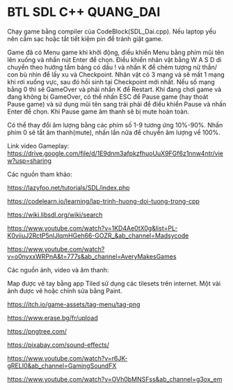# BTL SDL C++ QUANG_DAI

Chạy game bằng compiler của CodeBlock(SDL_Dai.cpp). Nếu laptop yếu nên cắm sạc hoặc tắt tiết kiệm pin để tránh giật game.

Game đã có Menu game khi khởi động, điều khiển Menu bằng phím mũi tên lên xuống và nhấn nút Enter để chọn. Điều khiển nhân vật bằng W A S D di chuyển theo hướng tấm bảng có dấu ! và nhấn K để chém tượng nữ thần/ con bù nhìn để lấy xu và Checkpoint. Nhân vật có 3 mạng và sẽ mất 1 mạng khi rơi xuống vực, sau đó hồi sinh tại Checkpoint mới nhất. Nếu số mạng bằng 0 thì sẽ GameOver và phải nhấn K để Restart. Khi đang chơi game và đang không bị GameOver, có thể nhấn ESC để Pause game (hay thoát Pause game) và sử dụng mũi tên sang trái phải để điều khiển Pause và nhấn Enter để chọn. Khi Pause game âm thanh sẽ bị mute hoàn toàn.

Có thể thay đổi âm lượng bằng các phím số 1-9 tương ứng 10%-90%. Nhấn phím 0 sẽ tắt âm thanh(mute), nhấn lần nữa để chuyển âm lượng về 100%.

Link video Gameplay: https://drive.google.com/file/d/1E9dnm3afpkzfhuoUuX9FGf6z1nnw4ntr/view?usp=sharing

Các nguồn tham khảo:

https://lazyfoo.net/tutorials/SDL/index.php

https://codelearn.io/learning/lap-trinh-huong-doi-tuong-trong-cpp

https://wiki.libsdl.org/wiki/search

https://www.youtube.com/watch?v=1KD4Ae0tX0g&list=PL-K0viiuJ2RctP5nlJlqmHGeh66-GOZR_&ab_channel=Madsycode

https://www.youtube.com/watch?v=o0nyxxWRPnA&t=777s&ab_channel=AveryMakesGames

Các nguồn ảnh, video và âm thanh:

Map được vẽ tay bằng app Tiled sử dụng các tilesets trên internet. Một vài ảnh được vẽ hoặc chỉnh sửa bằng Paint.

https://itch.io/game-assets/tag-menu/tag-png

https://www.erase.bg/fr/upload

https://pngtree.com/

https://pixabay.com/sound-effects/

https://www.youtube.com/watch?v=r6JK-gRELI0&ab_channel=GamingSoundFX

https://www.youtube.com/watch?v=OVh0bMNSFss&ab_channel=g3ox_em